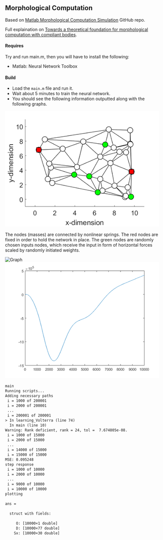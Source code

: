 ## Morphological Computation

Based on [Matlab Morphological Computation Simulation](https://github.com/helmuthauser/Matlab_Morphological_Computation_Simulation) GitHub repo.

Full explaination on [Towards a theoretical foundation for morphological computation with compliant bodies](https://link.springer.com/article/10.1007%2Fs00422-012-0471-0?LI=true).

#### Requires

Try and run main.m, then you will have to install the following:

- Matlab: Neural Network Toolbox


#### Build
- Load the `main.m` file and run it.
- Wait about 5 minutes to train the neural network.
- You should see the following information outputted along with the following graphs.


![Graph](volterra-output/neural-network.png "Schematic ex of a generic mass-spring network.")

The nodes (masses) are connected by nonlinear springs. The red nodes are fixed in order to hold the network in place. The green nodes are randomly chosen inputs nodes, which receive the input in form of horizontal forces scaled by randomly initiated weights.


![Graph](volterra-output/performance-comparision.png "Performance Comparision")
![Graph](volterra-output/graph.png "Graph")

```
main
Running scripts...
Adding necessary paths
 i = 1000 of 200001
 i = 2000 of 200001
 ...
 i = 200001 of 200001
> In learning_Volterra (line 74)
  In main (line 10)
Warning: Rank deficient, rank = 24, tol =  7.674805e-08.
 i = 1000 of 15000
 i = 2000 of 15000
 ...
 i = 14000 of 15000
 i = 15000 of 15000
MSE: 0.095248
step response
 i = 1000 of 10000
 i = 2000 of 10000
 ...
 i = 9000 of 10000
 i = 10000 of 10000
plotting

ans =

  struct with fields:

     O: [10000×1 double]
     D: [10000×77 double]
    Sx: [10000×30 double]

```
